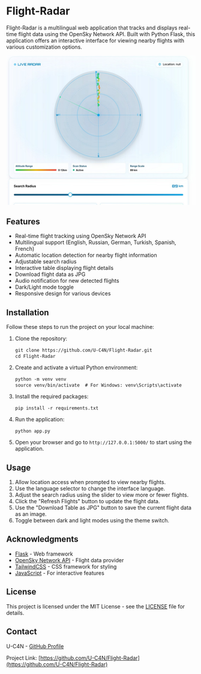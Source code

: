 # Flight-Radar
Flight-Radar is a multilingual web application that tracks and displays real-time flight data using the OpenSky Network API. Built with Python Flask, this application offers an interactive interface for viewing nearby flights with various customization options.

![Flight-Radar Screenshot](readme.jpg)

## Features
- Real-time flight tracking using OpenSky Network API
- Multilingual support (English, Russian, German, Turkish, Spanish, French)
- Automatic location detection for nearby flight information
- Adjustable search radius
- Interactive table displaying flight details
- Download flight data as JPG
- Audio notification for new detected flights
- Dark/Light mode toggle
- Responsive design for various devices

## Installation
Follow these steps to run the project on your local machine:

1. Clone the repository:
   ```
   git clone https://github.com/U-C4N/Flight-Radar.git
   cd Flight-Radar
   ```
2. Create and activate a virtual Python environment:
   ```
   python -m venv venv
   source venv/bin/activate  # For Windows: venv\Scripts\activate
   ```
3. Install the required packages:
   ```
   pip install -r requirements.txt
   ```
4. Run the application:
   ```
   python app.py
   ```
5. Open your browser and go to `http://127.0.0.1:5000/` to start using the application.

## Usage
1. Allow location access when prompted to view nearby flights.
2. Use the language selector to change the interface language.
3. Adjust the search radius using the slider to view more or fewer flights.
4. Click the "Refresh Flights" button to update the flight data.
5. Use the "Download Table as JPG" button to save the current flight data as an image.
6. Toggle between dark and light modes using the theme switch.

## Acknowledgments
- [Flask](https://flask.palletsprojects.com/) - Web framework
- [OpenSky Network API](https://opensky-network.org/apidoc/) - Flight data provider
- [TailwindCSS](https://tailwindcss.com/) - CSS framework for styling
- [JavaScript](https://developer.mozilla.org/en-US/docs/Web/JavaScript) - For interactive features

## License
This project is licensed under the MIT License - see the [LICENSE](LICENSE) file for details.

## Contact
U-C4N - [GitHub Profile](https://github.com/U-C4N)

Project Link: [https://github.com/U-C4N/Flight-Radar](https://github.com/U-C4N/Flight-Radar)